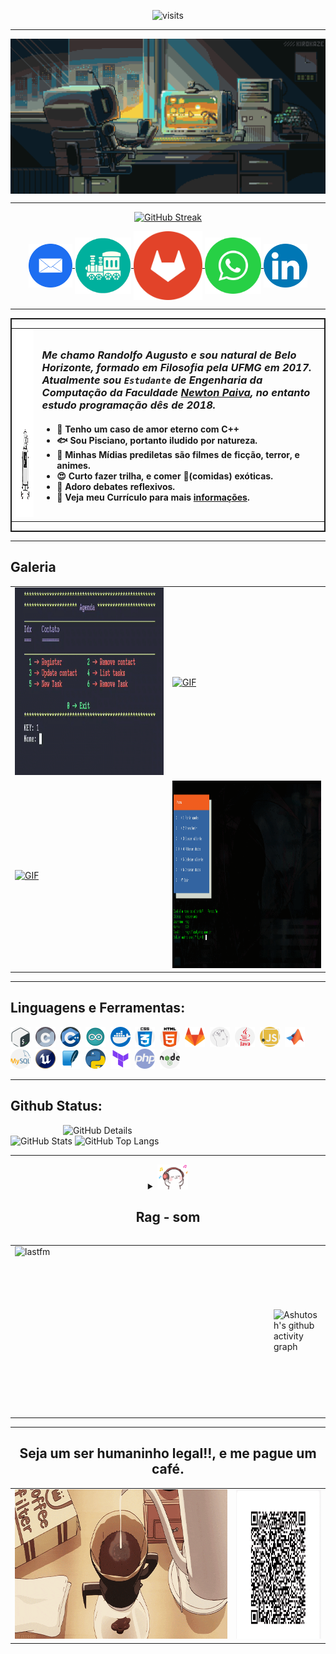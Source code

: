 <div align="center">

![visits](https://visit-counter.vercel.app/counter.png?page=https%3A%2F%2Fgithub.com%2Frandolfo-15&s=40&c=ff8214&bg=00000000&no=2&ff=digi&tb=Visitors%3A+&ta=)

</div>

-----

<div align="center">
<img align="center" alt="Header" src="./image/banner.gif">
</div>

-----

<div align="center">
  
[![GitHub Streak](https://github-readme-streak-stats.herokuapp.com?user=randolfo-15&theme=gruvbox&locale=pt_BR&date_format=n%2Fj%5B%2FY%5D&card_width=900)](https://git.io/streak-stats)

</div>


<div align="center"> 

<a href="mailto:ragnifico@yahoo.com.br" target="_blank">
<img align="center" height="70" width="70" src="./image/icon/c_email.png">
</a>

<a href="https://vaporhole.xyz/~rag/" target="_blank">
<img align="center" height="90" width="90" src="./image/icon/trem.png">
</a>

<a href="https://gitlab.com/randolfo-15" target="_blank">
<img align="center" height="110" width="110" src="./image/icon/c_gitlab.png">
</a>

<a href="https://wa.me/5531981059465">
<img align="center"  height="90" width="90" src="./image/icon/c_zap.png">
</a>


<a  href="https://www.linkedin.com/in/randolfo-augusto-gonçalves" target=_blank>
<img align="center"  height="70" width="70" src="./image/icon/c_lnk.png">
</a>

</div>




------

<div style="border: 2px solid;" align="center" >


<table>


<tr> 

<td>
<img  width="150px" height="300px" alt="GIF" src="./image/robot.gif"/>
</td>

<td>

<h3>
<p>
<i> Me chamo Randolfo Augusto e sou natural de Belo Horizonte, formado em Filosofia pela UFMG em 2017. Atualmente sou <code>Estudante</code> de Engenharia da Computação da Faculdade <a href="https://newtonpaiva.br/" target="_blank">Newton Paiva</a>, no entanto estudo programação dês de 2018</a>.</i><br/>
</p>
</h3>

<h4>

- 🥰   Tenho um caso de amor eterno com C++
- 🐟   Sou Pisciano, portanto iludido por natureza. 
- 🧙   Minhas Mídias prediletas são filmes de ficção, terror, e animes. 
- 😍   Curto fazer trilha, e comer 🍝(comidas) exóticas. 
- 💬   Adoro debates reflexivos.
- 📄   Veja meu Currículo para mais [informações]().

</h4>

</td>

</tr>

</table>

</div>


-----

## Galeria

<div align="center">
<table>
<tr>

<td><a href="https://github.com/randolfo-15/Agenda_CLI" target="_blank" ><img alt="GIF" src="./image/galery/agenda_exe.gif" width="350px" height="300px"/></a>
</td>


<td><a href="https://github.com/randolfo-15/Lotofacil_GUI" target="_blank" ><img alt="GIF" src="./image/galery/loto.gif" width="350px" height="300px"/></a>
</td>

</tr>    

<tr>

<td><a href="https://github.com/randolfo-15/Types" target="_blank" ><img alt="GIF" src="./image/galery/types.gif" width="350px" height="300px"/></a>
</td>

<td><a href="https://github.com/randolfo-15/Mosaicos" target="_blank" ><img alt="GIF" src="./image/galery/mosaicos.gif" width="350px" height="300px"/></a>
</td>

</tr>

</table>
</div>


-----

<div >

## Linguagens e Ferramentas:

<code><img height="32" src="./image/icon/bash.png"/></code>&nbsp; 
<code><img height="32" src="./image/icon/c.png"/></code>&nbsp; 
<code><img height="32" src="./image/icon/cpp.png"/></code>&nbsp; 
<code><img height="32" src="./image/icon/arduino.png"/></code>&nbsp; 
<code><img height="32" src="./image/icon/docker.png"/></code>&nbsp; 
<code><img height="32" src="./image/icon/css.png"/></code>&nbsp; 
<code><img height="32" src="./image/icon/html-5.png"/></code>&nbsp; 
<code><img height="32" src="./image/icon/gitlab.png"/></code>&nbsp; 
<code><img height="32" src="./image/icon/go-lang.png"/></code>&nbsp; 
<code><img height="32" src="./image/icon/java.png"/></code>&nbsp; 
<code><img height="32" src="./image/icon/javascript.png"/></code>&nbsp; 
<code><img height="32" src="./image/icon/matlab.png"/></code>&nbsp; 
<code><img height="32" src="./image/icon/mysql.png"/></code>&nbsp; 
<code><img height="32" src="./image/icon/unreal.png"/></code>&nbsp; 
<code><img height="32" src="./image/icon/sqlite.png"/></code>&nbsp; 
<code><img height="32" src="./image/icon/pitao.png"/></code>&nbsp; 
<code><img height="32" src="./image/icon/terraform.png"/></code>&nbsp; 
<code><img height="32" src="./image/icon/php.png"/></code>&nbsp; 
<code><img height="32" src="./image/icon/nodejs.png"/></code>&nbsp; 

</div>

-----
## Github Status:

<div>
<img align="right" alt="GitHub Details" width="420px" src="http://github-profile-summary-cards.vercel.app/api/cards/profile-details?username=randolfo&theme=github_dark"/>
<img alt="GitHub Stats" width="200px" src="http://github-profile-summary-cards.vercel.app/api/cards/stats?username=randolfo-15&theme=github_dark"/>
<img alt="GitHub Top Langs" width="200px" src="http://github-profile-summary-cards.vercel.app/api/cards/repos-per-language?username=randolfo-15&theme=github_dark"/>
</div>

-----

<div align="center">
<div>
<details>
<summary><img height="40" alt="GIF" src="./image/music.gif"/> 

## Rag - som

</summary>
</details>
</div>

<div align="center" >

<table>

<tr>
<td>
<a href="https://www.last.fm/pt/user/randoldo" target="_blank"><img align="right" width="400px" height="270px" alt="lastfm" src="https://lastfm-recently-played.vercel.app/api?user=randoldo&width=400"/></a>

</td>
<td>
   
![Ashutosh's github activity graph](https://ssr-contributions-svg.vercel.app/_/randolfo-15?chart=3dbar&gap=0.6&scale=2&flatten=2&animation=wave&animation_duration=1&animation_delay=0.05&animation_amplitude=20&animation_frequency=0.5&animation_wave_center=10_0&format=svg&weeks=30&theme=yellow) 

</td>

</tr>

</table>


</div>

-----
## Seja um ser humaninho legal!!, e me pague um café.

<div align="center">

<table>

<tr>
<td><img  width="500px" height="239px" alt="GIF" src="./image/coffe.gif"/></td>

<td><img  width="200px" height="239px" src="./image/IMG-20240418-WA0000.jpg"/></td>

</tr>
</table>

</div>


